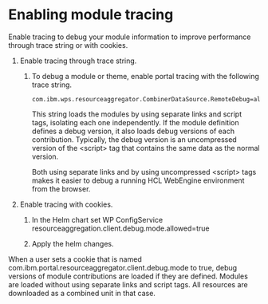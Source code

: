 # Enabling module tracing

Enable tracing to debug your module information to improve performance through trace string or with cookies.

1.  Enable tracing through trace string.

    1.  To debug a module or theme, enable portal tracing with the following trace string.

        ```
        com.ibm.wps.resourceaggregator.CombinerDataSource.RemoteDebug=all
        ```

        This string loads the modules by using separate links and script tags, isolating each one independently. If the module definition defines a debug version, it also loads debug versions of each contribution. Typically, the debug version is an uncompressed version of the <script\> tag that contains the same data as the normal version.

        Both using separate links and by using uncompressed <script\> tags makes it easier to debug a running HCL WebEngine environment from the browser.

2.  Enable tracing with cookies.

    1.  In the Helm chart set WP ConfigService  resourceaggregation.client.debug.mode.allowed=true

    2.  Apply the helm changes.


When a user sets a cookie that is named com.ibm.portal.resourceaggregator.client.debug.mode to true, debug versions of module contributions are loaded if they are defined. Modules are loaded without using separate links and script tags. All resources are downloaded as a combined unit in that case.


